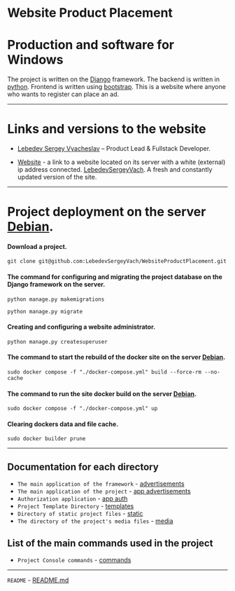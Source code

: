 # Website Product Placement 
# Production and software for Windows

The project is written on the [Django](https://www.djangoproject.com) framework.
The backend is written in [python](https://www.python.org).
Frontend is written using [bootstrap](https://getbootstrap.com).
This is a website where anyone who wants to register can place an ad.

___

# Links and versions to the website    

* [Lebedev Sergey Vyacheslav](https://github.com/LebedevSergeyVach) – Product Lead & Fullstack Developer.

* [Website](https://serphantom.space) - a link to a website located on its server with a white (external) ip address connected. [LebedevSergeyVach](https://github.com/LebedevSergeyVach). A fresh and constantly updated version of the site.

___

# Project deployment on the server [Debian](https://www.debian.org).

#### Download a project.
```commandline
git clone git@github.com:LebedevSergeyVach/WebsiteProductPlacement.git
```
#### The command for configuring and migrating the project database on the Django framework on the server.
```commandline
python manage.py makemigrations
```
```commandline
python manage.py migrate
```
#### Creating and configuring a website administrator.
```commandline
python manage.py createsuperuser
```
#### The command to start the rebuild of the docker site on the server [Debian](https://www.debian.org).
```commandline
sudo docker compose -f "./docker-compose.yml" build --force-rm --no-cache
```
#### The command to run the site docker build on the server [Debian](https://www.debian.org).
```commandline
sudo docker compose -f "./docker-compose.yml" up
```
#### Clearing dockers data and file cache.
```commandline
sudo docker builder prune
```
___

## Documentation for each directory

* `The main application of the framework` - [advertisements](advertisements%2Fadvertisements%2FREADME.md)
* `The main application of the project` - [app advertisements](advertisements%2Fapp_advertisements%2FREADME.md)
* `Authorization application` - [app auth](advertisements%2Fapp_auth%2FREADME.md)
* `Project Template Directory` - [templates](advertisements%2Ftemplates%2FREADME.md)
* `Directory of static project files` - [static](advertisements%2Fstatic%2FREADME.md)
* `The directory of the project's media files` - [media](advertisements%2Fmedia%2FREADME.md)


## List of the main commands used in the project

* `Project Console commands` - [commands](advertisements%2FREADME.md)

___

`README` - [README.md](README.md)
